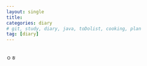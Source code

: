 ```yaml
---
layout: single
title: 
categories: diary
# git, study, diary, java, toDolist, cooking, plan
tag: [diary] 
---
```


##

ㅇㅎ